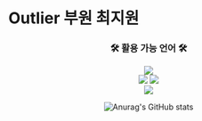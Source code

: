 # Outlier 부원 최지원

<div align = "center">
  <h3 align="center">🛠️ 활용 가능 언어 🛠️</h3>
  <img src="https://img.shields.io/badge/Python-3766AB?style=flat-square&logo=Python&logoColor=white"/>
  <br/>
  <img src="https://img.shields.io/badge/JavaScript-F7DF1E?style=flat-square&logo=JavaScript&logoColor=white"/></a>
  <img src="https://img.shields.io/badge/HTML5-E34F26?style=flat-square&logo=HTML5&logoColor=white"/></a>
  <br/>
  <img src="https://img.shields.io/badge/Mysql-4479A1?style=flat-square&logo=Mysql&Studio&logoColor=white"/></a>

![Anurag's GitHub stats](https://github-readme-stats.vercel.app/api?username=weeejee&show_icons=true&theme=tokyonight)

</div>
